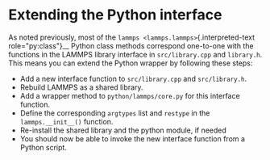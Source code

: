 # Extending the Python interface

As noted previously, most of the
`lammps <lammps.lammps>`{.interpreted-text role="py:class"}\_\_ Python
class methods correspond one-to-one with the functions in the LAMMPS
library interface in `src/library.cpp` and `library.h`. This means you
can extend the Python wrapper by following these steps:

-   Add a new interface function to `src/library.cpp` and
    `src/library.h`.
-   Rebuild LAMMPS as a shared library.
-   Add a wrapper method to `python/lammps/core.py` for this interface
    function.
-   Define the corresponding `argtypes` list and `restype` in the
    `lammps.__init__()` function.
-   Re-install the shared library and the python module, if needed
-   You should now be able to invoke the new interface function from a
    Python script.
